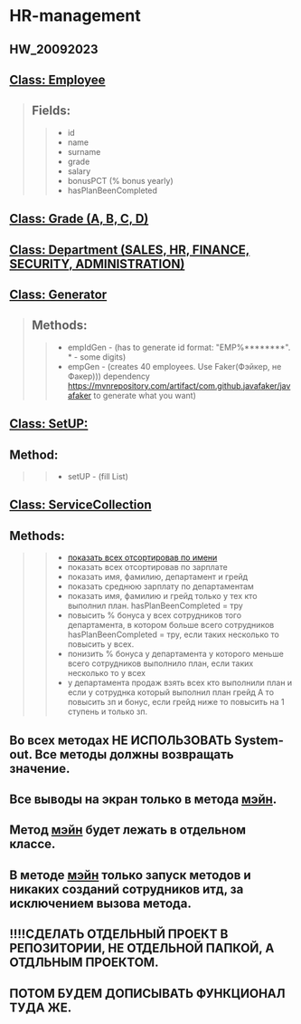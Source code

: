 ﻿# HR-management
 
## **HW_20092023**

## **[Class: Employee](HR-management/src/main/java/org/example/Employee.java)**
> ## Fields:
>> - id
>> - name
>> - surname
>> - grade
>> - salary
>> - bonusPCT (% bonus yearly)
>> - hasPlanBeenCompleted

## **[Class: Grade (A, B, C, D)](HR-management/src/main/java/org/example/Grade.java)**
## **[Class: Department (SALES, HR, FINANCE, SECURITY, ADMINISTRATION)](HR-management/src/main/java/org/example/Department.java)**
## **[Class: Generator](HR-management/src/main/java/org/example/Generator.java)**
> ## Methods:
>> - empIdGen - (has to generate id format: "EMP%********".  * - some digits)
>> - empGen - (creates 40 employees. Use Faker(Фэйкер, не Факер))) dependency
>>  https://mvnrepository.com/artifact/com.github.javafaker/javafaker to generate what you want)

## **[Class: SetUP:](HR-management/src/main/java/org/example/SetUp.java)**
## Method:
>> - setUP - (fill List<Employee>)

## **[Class: ServiceCollection](HR-management/src/main/java/org/example/ServiceCollection.java)**
## Methods:
>> - [показать всех отсортировав по имени](https://github.com/DmitriDjourov/HR-management/blob/638e0f3e6d93d143c23e7d002f94add208043d35/HR-management/src/main/java/org/example/ServiceCollection.java#L10)
>> - показать всех отсортировав по зарплате
>> - показать имя, фамилию, департамент и грейд
>> - показать среднюю зарплату по департаментам
>> - показать имя, фамилию и грейд только у тех кто выполнил план. hasPlanBeenCompleted = тру
>> - повысить % бонуса у всех сотрудников того департамента, в котором больше всего сотрудников hasPlanBeenCompleted = тру,
>> если таких несколько то повысить у всех.
>> - понизить % бонуса у департамента у которого меньше всего сотрудников выполнило план, если таких несколько то у всех
>> - у департамента продаж взять всех кто выполнили план и если у сотруднка который выполнил план грейд А то повысить зп и бонус,
>> если грейд ниже то повысить на 1 ступень и только зп.

## Во всех методах НЕ ИСПОЛЬЗОВАТЬ System-out. Все методы должны возвращать значение.
## Все выводы на экран только в метода [мэйн](HR-management/src/main/java/org/example/Main.java).

## Метод [мэйн](HR-management/src/main/java/org/example/Main.java) будет лежать в отдельном классе.
## В методе [мэйн](HR-management/src/main/java/org/example/Main.java) только запуск методов и никаких созданий сотрудников итд, за исключением вызова метода.

## !!!!СДЕЛАТЬ ОТДЕЛЬНЫЙ ПРОЕКТ В РЕПОЗИТОРИИ, НЕ ОТДЕЛЬНОЙ ПАПКОЙ, А ОТДЛЬНЫМ ПРОЕКТОМ.
## ПОТОМ БУДЕМ ДОПИСЫВАТЬ ФУНКЦИОНАЛ ТУДА ЖЕ.
